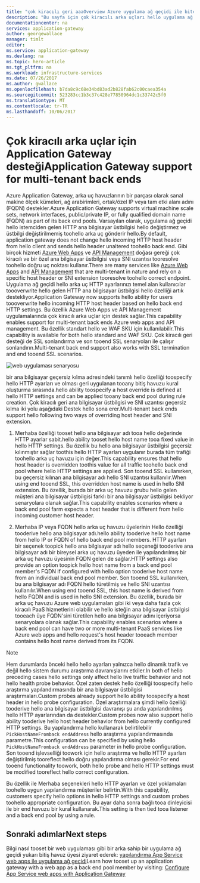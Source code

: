 ```yaml
---
title: "çok kiracılı geri aaaOverview Azure uygulama ağ geçidi ile biten | Microsoft Docs"
description: "Bu sayfa için çok kiracılı arka uçları hello uygulama ağ geçidi Destek genel bir bakış sağlar."
documentationcenter: na
services: application-gateway
author: georgewallace
manager: timlt
editor: 
ms.service: application-gateway
ms.devlang: na
ms.topic: hero-article
ms.tgt_pltfrm: na
ms.workload: infrastructure-services
ms.date: 07/26/2017
ms.author: gwallace
ms.openlocfilehash: b7da8c9c68e34bd83ad2b828fab62c00caea354a
ms.sourcegitcommit: 523283cc1b3c37c428e77850964dc1c33742c5f0
ms.translationtype: MT
ms.contentlocale: tr-TR
ms.lasthandoff: 10/06/2017
---
```

# <a name="application-gateway-support-for-multi-tenant-back-ends"></a><span data-ttu-id="c31dd-103">Çok kiracılı arka uçlar için Application Gateway desteği</span><span class="sxs-lookup"><span data-stu-id="c31dd-103">Application Gateway support for multi-tenant back ends</span></span>

<span data-ttu-id="c31dd-104">Azure Application Gateway, arka uç havuzlarının bir parçası olarak sanal makine ölçek kümeleri, ağ arabirimleri, ortak/özel IP veya tam etki alanı adını (FQDN) destekler.</span><span class="sxs-lookup"><span data-stu-id="c31dd-104">Azure Application Gateway supports virtual machine scale sets, network interfaces, public/private IP, or fully qualified domain name (FQDN) as part of its back end pools.</span></span> <span data-ttu-id="c31dd-105">Varsayılan olarak, uygulama ağ geçidi hello istemciden gelen HTTP ana bilgisayar üstbilgisi hello değiştirmez ve üstbilgi değiştirilmemiş toohello arka uç gönderir hello.</span><span class="sxs-lookup"><span data-stu-id="c31dd-105">By default, application gateway does not change hello incoming HTTP host header from hello client and sends hello header unaltered toohello back end.</span></span> <span data-ttu-id="c31dd-106">Gibi birçok hizmeti [Azure Web Apps](../app-service-web/app-service-web-overview.md) ve [API Management](../api-management/api-management-key-concepts.md) doğası gereği çok kiracılı ve bir özel ana bilgisayar üstbilgisi veya SNI uzantısı tooresolve toohello doğru uç noktası kullanır.</span><span class="sxs-lookup"><span data-stu-id="c31dd-106">There are many services like [Azure Web Apps](../app-service-web/app-service-web-overview.md) and [API Management](../api-management/api-management-key-concepts.md) that are multi-tenant in nature and rely on a specific host header or SNI extension tooresolve toohello correct endpoint.</span></span> <span data-ttu-id="c31dd-107">Uygulama ağ geçidi hello arka uç HTTP ayarlarınızı temel alan kullanıcılar toooverwrite hello gelen HTTP ana bilgisayar üstbilgisi hello özelliği artık destekliyor.</span><span class="sxs-lookup"><span data-stu-id="c31dd-107">Application Gateway now supports hello ability for users toooverwrite hello incoming HTTP host header based on hello back end HTTP settings.</span></span> <span data-ttu-id="c31dd-108">Bu özellik Azure Web Apps ve API Management uygulamalarında çok kiracılı arka uçlar için destek sağlar.</span><span class="sxs-lookup"><span data-stu-id="c31dd-108">This capability enables support for multi-tenant back ends Azure web apps and API management.</span></span> <span data-ttu-id="c31dd-109">Bu özellik standart hello ve WAF SKU için kullanılabilir.</span><span class="sxs-lookup"><span data-stu-id="c31dd-109">This capability is available for both hello standard and WAF SKU.</span></span> <span data-ttu-id="c31dd-110">Çok kiracılı geri desteği de SSL sonlandırma ve son tooend SSL senaryoları ile çalışır sonlandırın.</span><span class="sxs-lookup"><span data-stu-id="c31dd-110">Multi-tenant back end support also works with SSL termination and end tooend SSL scenarios.</span></span>

![web uygulaması senaryosu](./media/application-gateway-web-app-overview/scenario.png)

<span data-ttu-id="c31dd-112">bir ana bilgisayar geçersiz kılma adresindeki tanımlı hello özelliği toospecify hello HTTP ayarları ve olması geri uygulanan tooany bitiş havuzu kural oluşturma sırasında.</span><span class="sxs-lookup"><span data-stu-id="c31dd-112">hello ability toospecify a host override is defined at hello HTTP settings and can be applied tooany back end pool during rule creation.</span></span> <span data-ttu-id="c31dd-113">Çok kiracılı geri ana bilgisayar üstbilgisi ve SNI uzantısı geçersiz kılma iki yolu aşağıdaki Destek hello sona erer.</span><span class="sxs-lookup"><span data-stu-id="c31dd-113">Multi-tenant back ends support hello following two ways of overriding host header and SNI extension.</span></span>

1. <span data-ttu-id="c31dd-114">Merhaba özelliği tooset hello ana bilgisayar adı tooa hello değerinde HTTP ayarlar sabit.</span><span class="sxs-lookup"><span data-stu-id="c31dd-114">hello ability tooset hello host name tooa fixed value in hello HTTP settings.</span></span> <span data-ttu-id="c31dd-115">Bu özellik bu hello ana bilgisayar üstbilgisi geçersiz kılınmıştır sağlar toothis hello HTTP ayarları uygulanır burada tüm trafiği toohello arka uç havuzu için değer.</span><span class="sxs-lookup"><span data-stu-id="c31dd-115">This capability ensures that hello host header is overridden toothis value for all traffic toohello back end pool where hello HTTP settings are applied.</span></span> <span data-ttu-id="c31dd-116">Son tooend SSL kullanırken, bu geçersiz kılınan ana bilgisayar adı hello SNI uzantısı kullanılır.</span><span class="sxs-lookup"><span data-stu-id="c31dd-116">When using end tooend SSL, this overridden host name is used in hello SNI extension.</span></span> <span data-ttu-id="c31dd-117">Bu özellik, burada bir arka uç havuzu grubu hello gelen müşteri ana bilgisayar üstbilgisi farklı bir ana bilgisayar üstbilgisi bekliyor senaryolara olanak sağlar.</span><span class="sxs-lookup"><span data-stu-id="c31dd-117">This capability enables scenarios where a back end pool farm expects a host header that is different from hello incoming customer host header.</span></span>

2. <span data-ttu-id="c31dd-118">Merhaba IP veya FQDN hello arka uç havuzu üyelerinin Hello özelliği tooderive hello ana bilgisayar adı.</span><span class="sxs-lookup"><span data-stu-id="c31dd-118">hello ability tooderive hello host name from hello IP or FQDN of hello back end pool members.</span></span> <span data-ttu-id="c31dd-119">HTTP ayarları bir seçenek toopick hello ana bilgisayar adı hello seçeneği tooderive ana bilgisayar adı bir bireysel arka uç havuzu üyeden ile yapılandırılmış bir arka uç havuzu üyesinin FQDN gelen de sağlar.</span><span class="sxs-lookup"><span data-stu-id="c31dd-119">HTTP settings also provide an option toopick hello host name from a back end pool member's FQDN if configured with hello option tooderive host name from an individual back end pool member.</span></span> <span data-ttu-id="c31dd-120">Son tooend SSL kullanırken, bu ana bilgisayar adı FQDN hello türetilmiş ve hello SNI uzantısı kullanılır.</span><span class="sxs-lookup"><span data-stu-id="c31dd-120">When using end tooend SSL, this host name is derived from hello FQDN and is used in hello SNI extension.</span></span> <span data-ttu-id="c31dd-121">Bu özellik, burada bir arka uç havuzu Azure web uygulamaları gibi iki veya daha fazla çok kiracılı PaaS hizmetlerini olabilir ve hello isteğin ana bilgisayar üstbilgisi tooeach üye FQDN'sini türetilen hello ana bilgisayar adını içeriyorsa senaryolara olanak sağlar.</span><span class="sxs-lookup"><span data-stu-id="c31dd-121">This capability enables scenarios where a back end pool can have two or more multi-tenant PaaS services like Azure web apps and hello request's host header tooeach member contains hello host name derived from its FQDN.</span></span>

> [!NOTE]
> <span data-ttu-id="c31dd-122">Hem durumlarda önceki hello hello ayarları yalnızca hello dinamik trafik ve değil hello sistem durumu araştırma davranışlarını etkiler.</span><span class="sxs-lookup"><span data-stu-id="c31dd-122">In both of hello preceding cases hello settings only affect hello live traffic behavior and not hello health probe behavior.</span></span> <span data-ttu-id="c31dd-123">Özel zaten destek hello özelliği toospecify hello araştırma yapılandırmasında bir ana bilgisayar üstbilgisi araştırmaları.</span><span class="sxs-lookup"><span data-stu-id="c31dd-123">Custom probes already support hello ability toospecify a host header in hello probe configuration.</span></span> <span data-ttu-id="c31dd-124">Özel araştırmalara şimdi hello özelliği tooderive hello ana bilgisayar üstbilgisi davranışı şu anda yapılandırılmış hello HTTP ayarlarından da destekler.</span><span class="sxs-lookup"><span data-stu-id="c31dd-124">Custom probes now also support hello ability tooderive hello host header behavior from hello currently configured HTTP settings.</span></span> <span data-ttu-id="c31dd-125">Bu yapılandırma hello kullanarak belirtilebilir `PickHostNameFromback endAddress` hello araştırma yapılandırmasında parametre.</span><span class="sxs-lookup"><span data-stu-id="c31dd-125">This configuration can be specified by using hello `PickHostNameFromback endAddress` parameter in hello probe configuration.</span></span> <span data-ttu-id="c31dd-126">Son tooend işlevselliği toowork için hello araştırma ve hello HTTP ayarları değiştirilmiş tooreflect hello doğru yapılandırma olması gerekir.</span><span class="sxs-lookup"><span data-stu-id="c31dd-126">For end tooend functionality toowork, both hello probe and hello HTTP settings must be modified tooreflect hello correct configuration.</span></span>

<span data-ttu-id="c31dd-127">Bu özellik ile Merhaba seçenekleri hello HTTP ayarları ve özel yoklamaları toohello uygun yapılandırma müşteriler belirtin.</span><span class="sxs-lookup"><span data-stu-id="c31dd-127">With this capability, customers specify hello options in hello HTTP settings and custom probes toohello appropriate configuration.</span></span> <span data-ttu-id="c31dd-128">Bu ayar daha sonra bağlı tooa dinleyicisi ile bir end havuzu bir kural kullanarak.</span><span class="sxs-lookup"><span data-stu-id="c31dd-128">This setting is then tied tooa listener and a back end pool by using a rule.</span></span>

## <a name="next-steps"></a><span data-ttu-id="c31dd-129">Sonraki adımlar</span><span class="sxs-lookup"><span data-stu-id="c31dd-129">Next steps</span></span>

<span data-ttu-id="c31dd-130">Bilgi nasıl tooset bir web uygulaması gibi bir arka sahip bir uygulama ağ geçidi yukarı bitiş havuz üyesi ziyaret ederek: [yapılandırma App Service web apps ile uygulama ağ geçidi](application-gateway-web-app-powershell.md)</span><span class="sxs-lookup"><span data-stu-id="c31dd-130">Learn how tooset up an application gateway with a web app as a back end pool member by visiting: [Configure App Service web apps with Application Gateway](application-gateway-web-app-powershell.md)</span></span>
